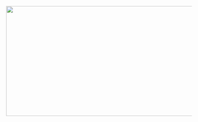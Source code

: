 <a href="https://github.com/devxb/gitanimals">
<img
  src="https://render.gitanimals.org/farms/kweonsikyung"
  width="600"
  height="300"
/>
</a>
